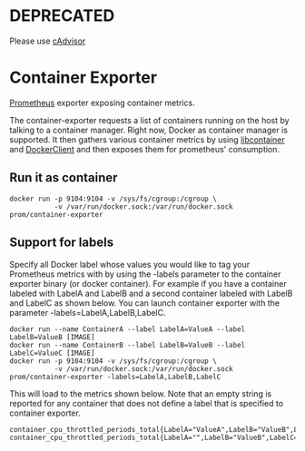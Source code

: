 # DEPRECATED
Please use [cAdvisor](https://github.com/google/cadvisor)

# Container Exporter
[Prometheus](https://github.com/prometheus/prometheus) exporter exposing container metrics.

The container-exporter requests a list of containers running on the host by talking to a 
container manager. Right now, Docker as container manager is supported.
It then gathers various container metrics by using [libcontainer](https://github.com/docker/libcontainer)
and [DockerClient](https://github.com/fsouza/go-dockerclient) and then exposes them for prometheus' consumption. 

## Run it as container

    docker run -p 9104:9104 -v /sys/fs/cgroup:/cgroup \
               -v /var/run/docker.sock:/var/run/docker.sock prom/container-exporter

## Support for labels

Specify all Docker label whose values you would like to tag your Prometheus metrics with by using the -labels parameter to the container exporter binary (or docker container). For example if you have a container labeled with LabelA and LabelB and a second container labeled with LabelB and LabelC as shown below. You can launch container exporter with the parameter -labels=LabelA,LabelB,LabelC. 

    docker run --name ContainerA --label LabelA=ValueA --label LabelB=ValueB [IMAGE] 
    docker run --name ContainerB --label LabelB=ValueB --label LabelC=ValueC [IMAGE] 
    docker run -p 9104:9104 -v /sys/fs/cgroup:/cgroup \
               -v /var/run/docker.sock:/var/run/docker.sock prom/container-exporter -labels=LabelA,LabelB,LabelC
               
This will load to the metrics shown below. Note that an empty string is reported for any container that does not define a label that is specified to container exporter.

    container_cpu_throttled_periods_total{LabelA="ValueA",LabelB="ValueB",LabelC="",name="ContainerA"...
    container_cpu_throttled_periods_total{LabelA="",LabelB="ValueB",LabelC="ValueC",name="ContainerB"...
